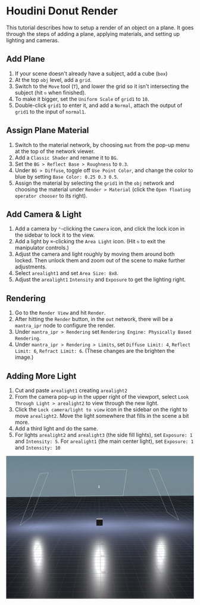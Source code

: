 # Houdini Donut Render

This tutorial describes how to setup a render of an object on a plane. It goes through the steps of adding a plane, applying materials, and setting up lighting and cameras.

## Add Plane

1. If your scene doesn't already have a subject, add a cube (`box`)
2. At the top `obj` level, add a `grid`.
3. Switch to the `Move` tool (`T`), and lower the grid so it isn't intersecting the subject (hit `⎋` when finished).
4. To make it bigger, set the `Uniform Scale` of `grid1` to `10`.
5. Double-click `grid1` to enter it, and add a `Normal`, attach the output of `grid1` to the input of `normal1`.

## Assign Plane Material

1. Switch to the material network, by choosing `mat` from the pop-up menu at the top of the network viewer.
2. Add a `Classic Shader` and rename it to `BG`.
3. Set the `BG > Reflect Base > Roughness` to `0.3`.
4. Under `BG > Diffuse`, toggle off `Use Point Color`, and change the color to blue by setting `Base Color: 0.25 0.3 0.5`.
5. Assign the material by selecting the `grid1` in the `obj` network and choosing the material under `Render > Material` (click the `Open floating operator chooser` to its right).

## Add Camera & Light

1. Add a camera by `⌃`-clicking the `Camera` icon, and click the lock icon in the sidebar to lock it to the view.
2. Add a light by `⌘`-clicking the `Area Light` icon. (Hit `⎋` to exit the manipulator controls.)
3. Adjust the camera and light roughly by moving them around both locked. Then unlock them and zoom out of the scene to make further adjustments.
4. Select `arealight1` and set `Area Size: 8x8`.
5. Adjust the `arealight1` `Intensity` and `Exposure` to get the lighting right.

## Rendering

1. Go to the `Render View` and hit `Render`.
2. After hitting the `Render` button, in the `out` network, there will be a `mantra_ipr` node to configure the render.
3. Under `mantra_ipr > Rendering` set `Rendering Engine: Physically Based Rendering`.
4. Under `mantra_ipr > Rendering > Limits`, set `Diffuse Limit: 4`, `Reflect Limit: 6`, `Refract Limit: 6`. (These changes are the brighten the image.)

## Adding More Light

1. Cut and paste `arealight1` creating `arealight2`
2. From the camera pop-up in the upper right of the viewport, select `Look Through Light > arealight2` to view through the new light.
3. Click the `Lock camera/light to view` icon in the sidebar on the right to move `arealight2`. Move the light somewhere that fills in the scene a bit more.
4. Add a third light and do the same.
5. For lights `arealight2` and `arealight3` (the side fill lights), set `Exposure: 1` and `Intensity: 5`. For `arealight1` (the main center light), set `Exposure: 1` and `Intensity: 10`

![Lighting](assets/houdini-donut-render-lighting.png)